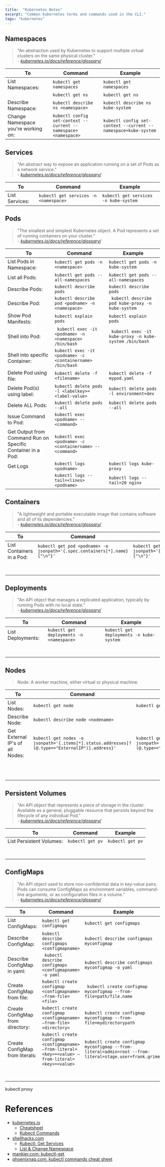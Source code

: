 ```yaml
---
title:  "Kubernetes Notes"
excerpt: "Common kubernetes terms and commands used in the CLI."
tags: "kubernetes"
---
```


## Namespaces

> "An abstraction used by Kubernetes to support multiple virtual clusters on the same physical cluster."  
\- *[kubernetes.io/docs/reference/glossary/](https://kubernetes.io/docs/reference/glossary/?fundamental=true)*

| To | Command | Example |
|-|-|-|
| List Namespaces: | ``` kubectl get namespaces ``` | ``` kubectl get namespaces ``` |
| | ```kubectl get ns``` | ```kubectl get ns``` |
| Describe Namespace: | ``` kubectl describe ns <namespace> ``` | ``` kubectl describe ns kube-system ``` |
| Change Namespace you're working on: | ``` kubectl config set-context --current --namespace=<namespace> ``` | ``` kubectl config set-context --current --namespace=kube-system ``` |

## Services

> "An abstract way to expose an application running on a set of Pods as a network service."  
\- *[kubernetes.io/docs/reference/glossary/](https://kubernetes.io/docs/reference/glossary/?fundamental=true)*


| To | Command | Example |
|-|-|-|
| List Services: | ``` kubectl get services -n <namespace> ``` | ``` kubectl get services -n kube-system ``` |

## Pods

> "The smallest and simplest Kubernetes object. A Pod represents a set of running containers on your cluster."  
\- *[kubernetes.io/docs/reference/glossary/](https://kubernetes.io/docs/reference/glossary/?fundamental=true)*

| To | Command | Example |
|-|-|-|
| List Pods in Namespace: | ``` kubectl get pods -n <namespace> ``` | ``` kubectl get pods -n kube-system ``` |
| List all Pods: | ``` kubectl get pods --all-namespaces  ``` | ``` kubectl get pods --all-namespaces  ```|
| Describe Pods: | ``` kubectl describe pods ``` | ``` kubectl describe pods ``` |
| Describe Pod: | ``` kubectl describe pod <podname> -n <namespace> ``` | ``` kubectl describe pod kube-proxy -n kube-system``` |
| Show Pod Manifests: | ``` kubectl explain pods ``` | ``` kubectl explain pods ``` |
| Shell into Pod: | ``` kubectl exec -it <podname> -n <namespace> /bin/bash``` | ``` kubectl exec -it kube-proxy -n kube-system /bin/bash``` |
| Shell into specific Container: | ```kubectl exec -it <podname> -c <containername> /bin/bash ``` | |
| Delete Pod using file: | ``` kubectl delete -f <filename> ``` | ```kubectl delete -f mypod.yaml``` |
| Delete Pod(s) using label: | ``` kubectl delete pods -l <labelkey>=<label-value> ``` | ``` kubectl delete pods -l environment=dev ``` |
| Delete ALL Pods: | ``` kubectl delete pods --all ``` | ``` kubectl delete pods --all ``` |
| Issue Command to Pod: | ``` kubectl exec <podname> -- <command> ``` | ```  ``` |
| Get Output from Command Run on Specific Container in a Pod: | ``` kubectl exec <podname> -c <containername> -- <command> ``` | ```  ``` |
| Get Logs | ``` kubectl logs <podname>  ``` | ``` kubectl logs kube-proxy ``` |
| | ``` kubectl logs --tail=<lines> <podname> ``` | ``` kubectl logs --tail=20 nginx ``` |

## Containers

> "A lightweight and portable executable image that contains software and all of its dependencies."  
\- *[kubernetes.io/docs/reference/glossary/](https://kubernetes.io/docs/reference/glossary/?fundamental=true)*

| To | Command | Example |
|-|-|-|
| List Containers in a Pod: | ```kubectl get pod <podname> -o jsonpath='{.spec.containers[*].name}{"\n"}'``` | ```kubectl get pod kube-proxy -o jsonpath='{.spec.containers[*].name}{"\n"}' ```|
| | ```  ``` | ```  ``` |
| | ```  ``` | ```  ``` |

## Deployments

> "An API object that manages a replicated application, typically by running Pods with no local state."  
\- *[kubernetes.io/docs/reference/glossary/](https://kubernetes.io/docs/reference/glossary/?fundamental=true)*

| To | Command | Example |
|-|-|-|
| List Deployments: | ``` kubectl get deployments -n <namespace> ``` | ``` kubectl get deployments -n kube-system ``` |
| | ```   ``` | ```  ``` |
| | ```  ``` | ```  ``` |

## Nodes

> Node: A worker machine, either virtual or physical machine.

| To | Command | Example |
|-|-|-|
| List Nodes: | ```kubectl get node``` | ```kubectl get node``` |
| Describe Node: | ``` kubectl describe node <nodename> ``` | ```  ``` |
| Get External IP's of all Nodes: | ``` kubectl get nodes -o jsonpath='{.items[*].status.addresses[?(@.type=="ExternalIP")].address}' ``` | ``` kubectl get nodes -o jsonpath='{.items[*].status.addresses[?(@.type=="ExternalIP")].address}' ``` |
| | ```  ``` | ```  ``` |
| | ```  ``` | ```  ``` |
| | ```  ``` | ```  ``` |

## Persistent Volumes

> "An API object that represents a piece of storage in the cluster. Available as a general, pluggable resource that persists beyond the lifecycle of any individual Pod."  
\- *[kubernetes.io/docs/reference/glossary/](https://kubernetes.io/docs/reference/glossary/?core-object=true)*

| To | Command | Example |
|-|-|-|
| List Persistent Volumes: | ```kubectl get pv``` | ```kubectl get pv``` |
| | ```  ``` | ```  ``` |
| | ```  ``` | ```  ``` |

## ConfigMaps

> "An API object used to store non-confidential data in key-value pairs. Pods can consume ConfigMaps as environment variables, command-line arguments, or as configuration files in a volume."  
\- *[kubernetes.io/docs/reference/glossary/](https://kubernetes.io/docs/reference/glossary/?core-object=true)*


| To | Command | Example |
|-|-|-|
| List ConfigMaps: | ``` kubectl get configmaps ``` | ``` kubectl get configmaps ``` |
| Describe ConfigMap: | ``` kubectl describe configmaps <configmapname> ``` | ``` kubectl describe configmaps myconfigmap ``` |
| Describe ConfigMap in yaml: | ``` kubectl describe configmaps <configmapname> -o yaml``` | ``` kubectl describe configmaps myconfigmap -o yaml ``` |
| Create ConfigMap from file: | ``` kubectl create configmap <configmapname> –from-file=<file> ``` | ```  kubectl create configmap myconfigmap --from-file=path/file.name ``` |
| Create ConfigMap from directory: | ``` kubectl create configmap <configmapname> –from-file=<directory> ``` | ``` kubectl create configmap myconfigmap --from-file=mydirectorypath ``` |
| Create ConfigMap from literals: | ``` kubectl create configmap <configmapname> –from-literal=<key>=<value> –from-literal=<key>=<value> ``` | ``` kubectl create configmap myconfigmap --from-literal=admin=root --from-literal=stage.user=frank.grimes ``` |
| | ```  ``` | ```  ``` |
| | ```  ``` | ```  ``` |

kubectl proxy

# References

- [kubernetes.io](https://kubernetes.io)
    - [Cheatsheet](https://kubernetes.io/docs/reference/kubectl/cheatsheet/)
    - [Kubectl Commands](https://kubernetes.io/docs/reference/generated/kubectl/kubectl-commands)
- [shellhacks.com](https://www.shellhacks.com)
    - [Kubectl: Get Services](https://www.shellhacks.com/kubectl-get-services-kubernetes/)
    - [List & Change Namespace](https://www.shellhacks.com/kubectl-list-change-namespaces-kubernetes/)
- [mankier.com: kubectl-get](https://www.mankier.com/1/kubectl-get)
- [phoenixnap.com: kubectl commands cheat sheet](https://phoenixnap.com/kb/kubectl-commands-cheat-sheet)
